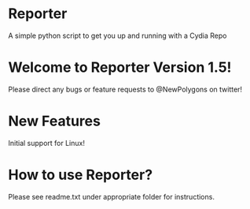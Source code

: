 # Reporter
 A simple python script to get you up and running with a Cydia Repo

# Welcome to Reporter Version 1.5!
Please direct any bugs or feature requests to @NewPolygons on twitter!

# New Features
Initial support for Linux!

# How to use Reporter?
Please see readme.txt under appropriate folder for instructions.